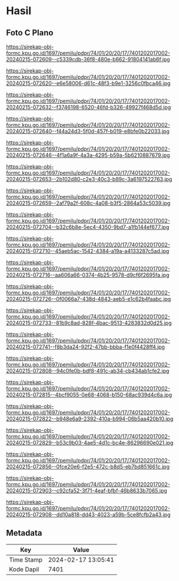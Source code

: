 # Hasil

## Foto C Plano

https://sirekap-obj-formc.kpu.go.id/1697/pemilu/pdpr/74/01/20/20/17/7401202017002-20240215-072609--c5339cdb-36f8-480e-b662-91804141ab6f.jpg

https://sirekap-obj-formc.kpu.go.id/1697/pemilu/pdpr/74/01/20/20/17/7401202017002-20240215-072620--e6e58006-d61c-48f3-b9e1-3256c0fbca46.jpg

https://sirekap-obj-formc.kpu.go.id/1697/pemilu/pdpr/74/01/20/20/17/7401202017002-20240215-072632--f3746198-6520-46fd-b326-49927f468d5d.jpg

https://sirekap-obj-formc.kpu.go.id/1697/pemilu/pdpr/74/01/20/20/17/7401202017002-20240215-072640--f44a24d3-5f0d-457f-b019-e8bfe0b22033.jpg

https://sirekap-obj-formc.kpu.go.id/1697/pemilu/pdpr/74/01/20/20/17/7401202017002-20240215-072646--4f1a6a9f-4a3a-4295-b59a-5b6210887679.jpg

https://sirekap-obj-formc.kpu.go.id/1697/pemilu/pdpr/74/01/20/20/17/7401202017002-20240215-072653--2b102d80-c2e3-40c3-b89c-3a6197522763.jpg

https://sirekap-obj-formc.kpu.go.id/1697/pemilu/pdpr/74/01/20/20/17/7401202017002-20240215-072659--2af79a2f-608c-4a08-b3f5-2864a53c5039.jpg

https://sirekap-obj-formc.kpu.go.id/1697/pemilu/pdpr/74/01/20/20/17/7401202017002-20240215-072704--b32c6b8e-5ec4-4350-9bd7-a1fb144ef677.jpg

https://sirekap-obj-formc.kpu.go.id/1697/pemilu/pdpr/74/01/20/20/17/7401202017002-20240215-072710--45aeb5ac-1542-4384-a19a-a4133287c5ad.jpg

https://sirekap-obj-formc.kpu.go.id/1697/pemilu/pdpr/74/01/20/20/17/7401202017002-20240215-072716--aa606a66-0374-4b25-9578-d9cf6f2695fa.jpg

https://sirekap-obj-formc.kpu.go.id/1697/pemilu/pdpr/74/01/20/20/17/7401202017002-20240215-072726--0f0066a7-438d-4843-aeb5-e1c62b4faabc.jpg

https://sirekap-obj-formc.kpu.go.id/1697/pemilu/pdpr/74/01/20/20/17/7401202017002-20240215-072733--81b9c8ad-828f-4bac-9513-4283832d0d25.jpg

https://sirekap-obj-formc.kpu.go.id/1697/pemilu/pdpr/74/01/20/20/17/7401202017002-20240215-072741--f8b3da24-92f2-47bb-bbba-f1e0f4428ff4.jpg

https://sirekap-obj-formc.kpu.go.id/1697/pemilu/pdpr/74/01/20/20/17/7401202017002-20240215-072808--94c0fe0b-bdf8-491c-ab34-cb434ab1cfe2.jpg

https://sirekap-obj-formc.kpu.go.id/1697/pemilu/pdpr/74/01/20/20/17/7401202017002-20240215-072815--4bcf9055-0e68-4068-b150-68ac939d4c6a.jpg

https://sirekap-obj-formc.kpu.go.id/1697/pemilu/pdpr/74/01/20/20/17/7401202017002-20240215-072822--b948e6a9-2392-410a-b994-06b5aa420b10.jpg

https://sirekap-obj-formc.kpu.go.id/1697/pemilu/pdpr/74/01/20/20/17/7401202017002-20240215-072829--b53c9b03-4ae5-4d1c-bc4e-86296690e021.jpg

https://sirekap-obj-formc.kpu.go.id/1697/pemilu/pdpr/74/01/20/20/17/7401202017002-20240215-072856--0fce20e6-f2e5-472c-b8d5-eb7bd851661c.jpg

https://sirekap-obj-formc.kpu.go.id/1697/pemilu/pdpr/74/01/20/20/17/7401202017002-20240215-072903--c92cfa52-3f71-4eaf-bfbf-46b8633b7065.jpg

https://sirekap-obj-formc.kpu.go.id/1697/pemilu/pdpr/74/01/20/20/17/7401202017002-20240215-072908--dd10a818-dd43-4023-a59b-5ce8fcfb2a43.jpg


## Metadata

| Key        | Value               |
| ---------- | ------------------- |
| Time Stamp | 2024-02-17 13:05:41 |
| Kode Dapil | 7401                |



